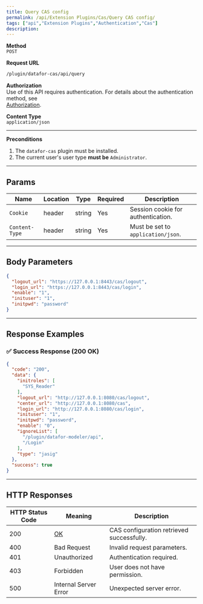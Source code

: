 ```yaml
---
title: Query CAS config
permalink: /api/Extension Plugins/Cas/Query CAS config/
tags: ["api","Extension Plugins","Authentication","Cas"]
description:
---
```


**Method**  
`POST`

**Request URL**
```html
/plugin/datafor-cas/api/query
```

**Authorization**  
Use of this API requires authentication. For details about the authentication method, see  
[Authorization](/api/index/#_5-authentication-security).

**Content Type**  
`application/json`

---

**Preconditions**
1. The `datafor-cas` plugin must be installed.
2. The current user's user type **must be** `Administrator`.

---

## **Params**

| Name          | Location | Type    | Required | Description |
|--------------|----------|---------|----------|-------------|
| `Cookie`     | header   | string  | Yes      | Session cookie for authentication. |
| `Content-Type` | header | string  | Yes      | Must be set to `application/json`. |

---

## **Body Parameters**

```json
{
  "logout_url": "https://127.0.0.1:8443/cas/logout",
  "login_url": "https://127.0.0.1:8443/cas/login",
  "enable": "1",
  "inituser": "1",
  "initpwd": "password"
}
```

---

## **Response Examples**

### ✅ Success Response (200 OK)
```json
{
  "code": "200",
  "data": {
    "initroles": [
      "SYS_Reader"
    ],
    "logout_url": "http://127.0.0.1:8080/cas/logout",
    "center_url": "http://127.0.0.1:8080/cas",
    "login_url": "http://127.0.0.1:8080/cas/login",
    "inituser": "1",
    "initpwd": "password",
    "enable": "0",
    "ignoreList": [
      "/plugin/datafor-modeler/api",
      "/Login"
    ],
    "type": "jasig"
  },
  "success": true
}
```

---

## **HTTP Responses**

| HTTP Status Code | Meaning                                                 | Description |
|------------------|---------------------------------------------------------|-------------|
| 200              | [OK](https://tools.ietf.org/html/rfc7231#section-6.3.1) | CAS configuration retrieved successfully. |
| 400              | Bad Request                                             | Invalid request parameters. |
| 401              | Unauthorized                                            | Authentication required. |
| 403              | Forbidden                                               | User does not have permission. |
| 500              | Internal Server Error                                   | Unexpected server error. |